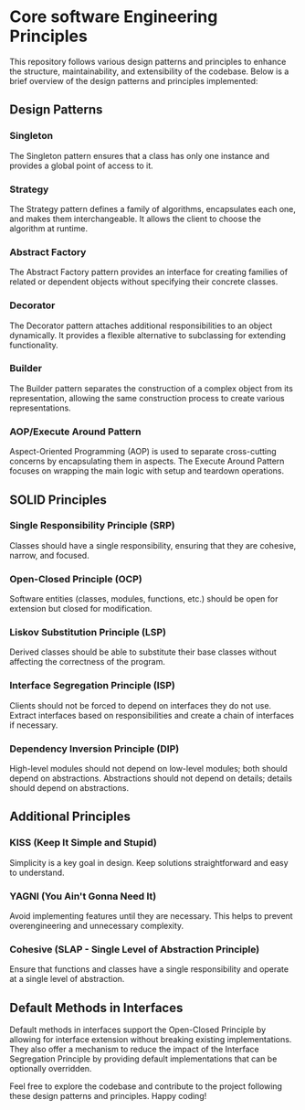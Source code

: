 # Core software Engineering Principles 

This repository follows various design patterns and principles to enhance the structure, maintainability, and extensibility of the codebase. Below is a brief overview of the design patterns and principles implemented:

## Design Patterns

### Singleton
The Singleton pattern ensures that a class has only one instance and provides a global point of access to it.

### Strategy
The Strategy pattern defines a family of algorithms, encapsulates each one, and makes them interchangeable. It allows the client to choose the algorithm at runtime.

### Abstract Factory
The Abstract Factory pattern provides an interface for creating families of related or dependent objects without specifying their concrete classes.

### Decorator
The Decorator pattern attaches additional responsibilities to an object dynamically. It provides a flexible alternative to subclassing for extending functionality.

### Builder
The Builder pattern separates the construction of a complex object from its representation, allowing the same construction process to create various representations.

### AOP/Execute Around Pattern
Aspect-Oriented Programming (AOP) is used to separate cross-cutting concerns by encapsulating them in aspects. The Execute Around Pattern focuses on wrapping the main logic with setup and teardown operations.

## SOLID Principles

### Single Responsibility Principle (SRP)
Classes should have a single responsibility, ensuring that they are cohesive, narrow, and focused.

### Open-Closed Principle (OCP)
Software entities (classes, modules, functions, etc.) should be open for extension but closed for modification.

### Liskov Substitution Principle (LSP)
Derived classes should be able to substitute their base classes without affecting the correctness of the program.

### Interface Segregation Principle (ISP)
Clients should not be forced to depend on interfaces they do not use. Extract interfaces based on responsibilities and create a chain of interfaces if necessary.

### Dependency Inversion Principle (DIP)
High-level modules should not depend on low-level modules; both should depend on abstractions. Abstractions should not depend on details; details should depend on abstractions.

## Additional Principles

### KISS (Keep It Simple and Stupid)
Simplicity is a key goal in design. Keep solutions straightforward and easy to understand.

### YAGNI (You Ain't Gonna Need It)
Avoid implementing features until they are necessary. This helps to prevent overengineering and unnecessary complexity.

### Cohesive (SLAP - Single Level of Abstraction Principle)
Ensure that functions and classes have a single responsibility and operate at a single level of abstraction.

## Default Methods in Interfaces

Default methods in interfaces support the Open-Closed Principle by allowing for interface extension without breaking existing implementations. They also offer a mechanism to reduce the impact of the Interface Segregation Principle by providing default implementations that can be optionally overridden.

Feel free to explore the codebase and contribute to the project following these design patterns and principles. Happy coding!
